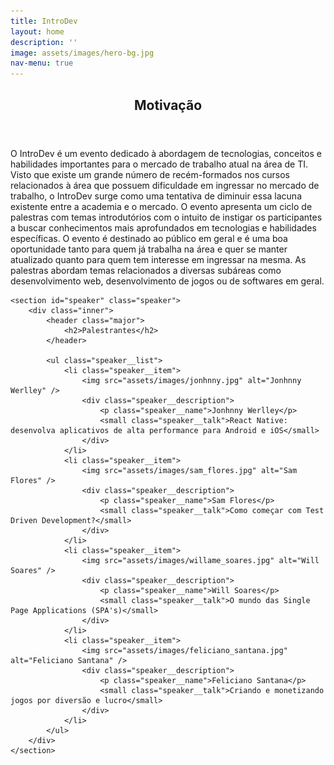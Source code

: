 ```yaml
---
title: IntroDev
layout: home
description: ''
image: assets/images/hero-bg.jpg
nav-menu: true
---
```


<div id="main">
	<!-- Hero -->
	<section id="hero" class="hero">
		<div class="inner">
			<header class="major">
				<h2>Motivação</h2>
			</header>
			<p>
				O IntroDev é um evento dedicado à abordagem de tecnologias, conceitos e
				habilidades importantes para o mercado de trabalho atual na área de TI.
				Visto que existe um grande número de recém-formados nos cursos relacionados
				à área que possuem dificuldade em ingressar no mercado de trabalho, o
				IntroDev surge como uma tentativa de diminuir essa lacuna existente entre
				a academia e o mercado.  
				O evento apresenta um ciclo de palestras com temas introdutórios com o
				intuito de instigar os participantes a buscar conhecimentos mais aprofundados
				em tecnologias e habilidades específicas. O evento é destinado ao público
				em geral e é uma boa oportunidade tanto para quem já trabalha na área e
				quer se manter atualizado quanto para quem tem interesse em ingressar na
				mesma. As palestras abordam temas relacionados a diversas subáreas como
				desenvolvimento web, desenvolvimento de jogos ou de softwares em geral.
			</p>
		</div>
	</section>

	<section id="speaker" class="speaker">
		<div class="inner">
			<header class="major">
				<h2>Palestrantes</h2>
			</header>

			<ul class="speaker__list">
				<li class="speaker__item">
					<img src="assets/images/jonhnny.jpg" alt="Jonhnny Werlley" />
					<div class="speaker__description">
						<p class="speaker__name">Jonhnny Werlley</p>
						<small class="speaker__talk">React Native: desenvolva aplicativos de alta performance para Android e iOS</small>
					</div>
				</li>
				<li class="speaker__item">
					<img src="assets/images/sam_flores.jpg" alt="Sam Flores" />
					<div class="speaker__description">
						<p class="speaker__name">Sam Flores</p>
						<small class="speaker__talk">Como começar com Test Driven Development?</small>
					</div>
				</li>
				<li class="speaker__item">
					<img src="assets/images/willame_soares.jpg" alt="Will Soares" />
					<div class="speaker__description">
						<p class="speaker__name">Will Soares</p>
						<small class="speaker__talk">O mundo das Single Page Applications (SPA's)</small>
					</div>
				</li>
				<li class="speaker__item">
					<img src="assets/images/feliciano_santana.jpg" alt="Feliciano Santana" />
					<div class="speaker__description">
						<p class="speaker__name">Feliciano Santana</p>
						<small class="speaker__talk">Criando e monetizando jogos por diversão e lucro</small>
					</div>
				</li>
			</ul>
		</div>
	</section>
</div>
